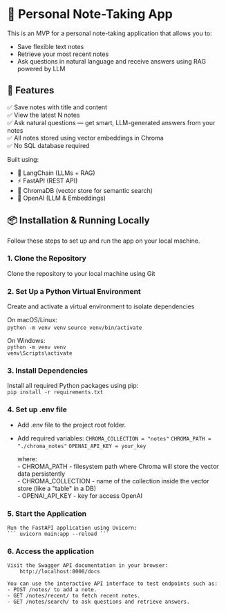 # 📝 Personal Note-Taking App

This is an MVP for a personal note-taking application that allows you to:

- Save flexible text notes
- Retrieve your most recent notes
- Ask questions in natural language and receive answers using RAG powered by LLM

## 🚀 Features

✅ Save notes with title and content  
✅ View the latest N notes  
✅ Ask natural questions — get smart, LLM-generated answers from your notes  
✅ All notes stored using vector embeddings in Chroma  
✅ No SQL database required

Built using:
- 🧠 LangChain (LLMs + RAG)
- ⚡ FastAPI (REST API)
- 🧪 ChromaDB (vector store for semantic search)
- 🔑 OpenAI (LLM & Embeddings)

## 📦 Installation & Running Locally

Follow these steps to set up and run the app on your local machine.

### 1. Clone the Repository

Clone the repository to your local machine using Git

### 2. Set Up a Python Virtual Environment

Create and activate a virtual environment to isolate dependencies

On macOS/Linux:   
    ``` python -m venv venv ```
    ``` source venv/bin/activate ```

On Windows:  
    ``` python -m venv venv ```  
    ``` venv\Scripts\activate ```

### 3. Install Dependencies

Install all required Python packages using pip:  
    ```pip install -r requirements.txt```  

### 4. Set up .env file

 - Add .env file to the project root folder. 
 - Add required variables: 
    ``` CHROMA_COLLECTION = "notes" ```
    ``` CHROMA_PATH = "./chroma_notes" ```
    ``` OPENAI_API_KEY = your_key ```
    
    where:    
        - CHROMA_PATH - filesystem path where Chroma will store the vector data persistently  
        - CHROMA_COLLECTION - name of the collection inside the vector store (like a "table" in a DB)  
        - OPENAI_API_KEY - key for access OpenAI

### 5. Start the Application

    Run the FastAPI application using Uvicorn:  
    ``` uvicorn main:app --reload ``` 

### 6. Access the application 

    Visit the Swagger API documentation in your browser:
        http://localhost:8000/docs

    You can use the interactive API interface to test endpoints such as:  
    - POST /notes/ to add a note.
    - GET /notes/recent/ to fetch recent notes.
    - GET /notes/search/ to ask questions and retrieve answers.